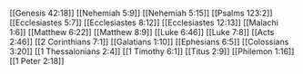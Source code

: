 [[Genesis 42:18]]
[[Nehemiah 5:9]]
[[Nehemiah 5:15]]
[[Psalms 123:2]]
[[Ecclesiastes 5:7]]
[[Ecclesiastes 8:12]]
[[Ecclesiastes 12:13]]
[[Malachi 1:6]]
[[Matthew 6:22]]
[[Matthew 8:9]]
[[Luke 6:46]]
[[Luke 7:8]]
[[Acts 2:46]]
[[2 Corinthians 7:1]]
[[Galatians 1:10]]
[[Ephesians 6:5]]
[[Colossians 3:20]]
[[1 Thessalonians 2:4]]
[[1 Timothy 6:1]]
[[Titus 2:9]]
[[Philemon 1:16]]
[[1 Peter 2:18]]
